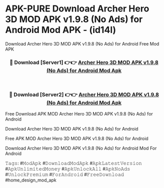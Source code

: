 # APK-PURE Download Archer Hero 3D MOD APK v1.9.8 (No Ads) for Android Mod APK - (id14l)
Download Archer Hero 3D MOD APK v1.9.8 (No Ads) for Android Free Mod APK

<div align="center">
<h3>🔴 Download [Server1] 👉👉 <a href="https://apk-comot.site?title=Archer_Hero_3D_MOD_APK_v1.9.8_(No_Ads)_for_Android">Archer Hero 3D MOD APK v1.9.8 (No Ads) for Android Mod Apk</a></h3><br>

<h3>🔴 Download [Server2] 👉👉 <a href="https://apk-comot.site?title=Archer_Hero_3D_MOD_APK_v1.9.8_(No_Ads)_for_Android">Archer Hero 3D MOD APK v1.9.8 (No Ads) for Android Mod Apk</a></h3>
</div>


Free Download APK MOD Archer Hero 3D MOD APK v1.9.8 (No Ads) for Android

Download Archer Hero 3D MOD APK v1.9.8 (No Ads) for Android 

Free APK MOD Archer Hero 3D MOD APK v1.9.8 (No Ads) for Android 

Download Archer Hero 3D MOD APK v1.9.8 (No Ads) for Android Mod For Android

𝚃𝚊𝚐𝚜: #𝙼𝚘𝚍𝙰𝚙𝚔 #𝙳𝚘𝚠𝚗𝚕𝚘𝚊𝚍𝙼𝚘𝚍𝙰𝚙𝚔 #𝙰𝚙𝚔𝙻𝚊𝚝𝚎𝚜𝚝𝚅𝚎𝚛𝚜𝚒𝚘𝚗 #𝙰𝚙𝚔𝚄𝚗𝚕𝚒𝚖𝚒𝚝𝚎𝚍𝙼𝚘𝚗𝚎𝚢 #𝙰𝚙𝚔𝚄𝚗𝚕𝚘𝚌𝚔𝙰𝚕𝚕 #𝙰𝚙𝚔𝙽𝚘𝙰𝚍𝚜 #𝚄𝚗𝚕𝚘𝚌𝚔𝙿𝚛𝚎𝚖𝚒𝚞𝚖 #𝙵𝚘𝚛𝙰𝚗𝚍𝚛𝚘𝚒𝚍 #𝙵𝚛𝚎𝚎𝙳𝚘𝚠𝚗𝚕𝚘𝚊𝚍 #home_design_mod_apk